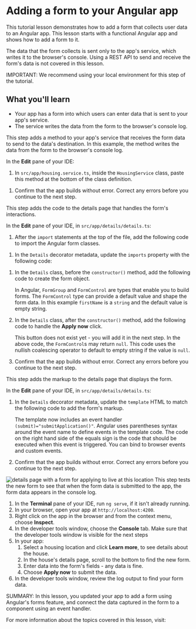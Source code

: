 # Adding a form to your Angular app

This tutorial lesson demonstrates how to add a form that collects user data to an Angular app.
This lesson starts with a functional Angular app and shows how to add a form to it.

The data that the form collects is sent only to the app's service, which writes it to the browser's console.
Using a REST API to send and receive the form's data is not covered in this lesson.

<docs-video src="https://www.youtube.com/embed/kWbk-dOJaNQ?si=FYMXGdUiT-qh321h"/>

IMPORTANT: We recommend using your local environment for this step of the tutorial.

## What you'll learn

- Your app has a form into which users can enter data that is sent to your app's service.
- The service writes the data from the form to the browser's console log.

<docs-workflow>

<docs-step title="Add a method to send form data">
This step adds a method to your app's service that receives the form data to send to the data's destination.
In this example, the method writes the data from the form to the browser's console log.

In the **Edit** pane of your IDE:

1. In `src/app/housing.service.ts`, inside the `HousingService` class, paste this method at the bottom of the class definition.

<docs-code header="Submit method in src/app/housing.service.ts" path="adev/src/content/tutorials/first-app/steps/13-search/src/app/housing.service.ts" visibleLines="[120,124]"/>

1. Confirm that the app builds without error.
   Correct any errors before you continue to the next step.
   </docs-step>

<docs-step title="Add the form functions to the details page">
This step adds the code to the details page that handles the form's interactions.

In the **Edit** pane of your IDE, in `src/app/details/details.ts`:

1. After the `import` statements at the top of the file, add the following code to import the Angular form classes.

<docs-code header="Forms imports in src/app/details/details.ts" path="adev/src/content/tutorials/first-app/steps/13-search/src/app/details/details.ts" visibleLines="[6]"/>

1. In the `Details` decorator metadata, update the `imports` property with the following code:

<docs-code header="imports directive in src/app/details/details.ts" path="adev/src/content/tutorials/first-app/steps/13-search/src/app/details/details.ts" visibleLines="[10]"/>

1. In the `Details` class, before the `constructor()` method, add the following code to create the form object.

   <docs-code header="template directive in src/app/details/details.ts" path="adev/src/content/tutorials/first-app/steps/13-search/src/app/details/details.ts" visibleLines="[53,57]"/>

   In Angular, `FormGroup` and `FormControl` are types that enable you to build forms. The `FormControl` type can provide a default value and shape the form data. In this example `firstName` is a `string` and the default value is empty string.

1. In the `Details` class, after the `constructor()` method, add the following code to handle the **Apply now** click.

   <docs-code header="template directive in src/app/details/details.ts" path="adev/src/content/tutorials/first-app/steps/13-search/src/app/details/details.ts" visibleLines="[63,69]"/>

   This button does not exist yet - you will add it in the next step. In the above code, the `FormControl`s may return `null`. This code uses the nullish coalescing operator to default to empty string if the value is `null`.

1. Confirm that the app builds without error.
   Correct any errors before you continue to the next step.
   </docs-step>

<docs-step title="Add the form's markup to the details page">
This step adds the markup to the details page that displays the form.

In the **Edit** pane of your IDE, in `src/app/details/details.ts`:

1. In the `Details` decorator metadata, update the `template` HTML to match the following code to add the form's markup.

   <docs-code header="template directive in src/app/details/details.ts" path="adev/src/content/tutorials/first-app/steps/13-search/src/app/details/details.ts" visibleLines="[11,46]"/>

   The template now includes an event handler `(submit)="submitApplication()"`. Angular uses parentheses syntax around the event name to define events in the template code. The code on the right hand side of the equals sign is the code that should be executed when this event is triggered. You can bind to browser events and custom events.

1. Confirm that the app builds without error.
Correct any errors before you continue to the next step.

<img alt="details page with a form for applying to live at this location" src="assets/images/tutorials/first-app/homes-app-lesson-12-step-3.png">

</docs-step>

<docs-step title="Test your app's new form">
This step tests the new form to see that when the form data is submitted to the app, the form data appears in the console log.

1. In the **Terminal** pane of your IDE, run `ng serve`, if it isn't already running.
1. In your browser, open your app at `http://localhost:4200`.
1. Right click on the app in the browser and from the context menu, choose **Inspect**.
1. In the developer tools window, choose the **Console** tab.
   Make sure that the developer tools window is visible for the next steps
1. In your app:
   1. Select a housing location and click **Learn more**, to see details about the house.
   1. In the house's details page, scroll to the bottom to find the new form.
   1. Enter data into the form's fields - any data is fine.
   1. Choose **Apply now** to submit the data.
1. In the developer tools window, review the log output to find your form data.
   </docs-step>

</docs-workflow>

SUMMARY: In this lesson, you updated your app to add a form using Angular's forms feature, and connect the data captured in the form to a component using an event handler.

For more information about the topics covered in this lesson, visit:

<docs-pill-row>
  <docs-pill href="guide/forms" title="Angular Forms"/>
  <docs-pill href="guide/templates/event-listeners" title="Event Handling"/>
</docs-pill-row>
